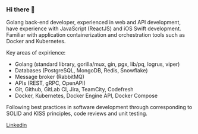 ### Hi there 👋

Golang back-end developer, experienced in web and API development, have experience with JavaScript (ReactJS) and iOS Swift development.
Familiar with application containerization and orchestration tools such as Docker and Kubernetes. 

Key areas of expirience:
- Golang (standard library, gorilla/mux, gin, pgx, lib/pq, logrus, viper)
- Databases (PostgreSQL, MongoDB, Redis, Snowflake)
- Message broker (RabbitMQ)
- APIs (REST, gRPC, OpenAPI)
- Git, Github, GitLab CI, Jira, TeamCity, Codefresh
- Docker, Kubernetes, Docker Engine API, Docker Compose

Following best practices in software development through corresponding to SOLID and KISS principles, code reviews and unit testing.

[Linkedin](https://www.linkedin.com/in/mihailovsky/)

<!--
**AliakseiM/AliakseiM** is a ✨ _special_ ✨ repository because its `README.md` (this file) appears on your GitHub profile.

Here are some ideas to get you started:

- 🔭 I’m currently working on ...
- 🌱 I’m currently learning ...
- 👯 I’m looking to collaborate on ...
- 🤔 I’m looking for help with ...
- 💬 Ask me about ...
- 📫 How to reach me: ...
- 😄 Pronouns: ...
- ⚡ Fun fact: ...
-->
